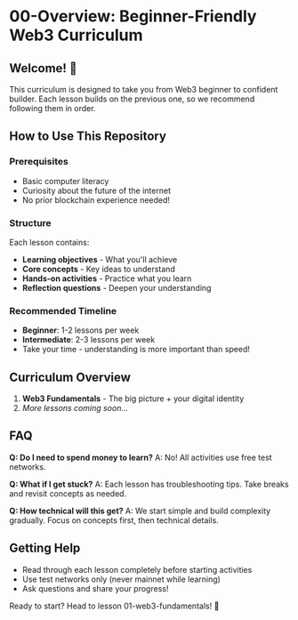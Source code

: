 # 00-Overview: Beginner-Friendly Web3 Curriculum

## Welcome! 👋

This curriculum is designed to take you from Web3 beginner to confident builder. Each lesson builds on the previous one, so we recommend following them in order.

## How to Use This Repository

### Prerequisites
- Basic computer literacy
- Curiosity about the future of the internet
- No prior blockchain experience needed!

### Structure
Each lesson contains:
- **Learning objectives** - What you'll achieve
- **Core concepts** - Key ideas to understand  
- **Hands-on activities** - Practice what you learn
- **Reflection questions** - Deepen your understanding

### Recommended Timeline
- **Beginner**: 1-2 lessons per week
- **Intermediate**: 2-3 lessons per week
- Take your time - understanding is more important than speed!

## Curriculum Overview

1. **Web3 Fundamentals** - The big picture + your digital identity
2. *More lessons coming soon...*

## FAQ

**Q: Do I need to spend money to learn?**
A: No! All activities use free test networks.

**Q: What if I get stuck?**
A: Each lesson has troubleshooting tips. Take breaks and revisit concepts as needed.

**Q: How technical will this get?**
A: We start simple and build complexity gradually. Focus on concepts first, then technical details.

## Getting Help

- Read through each lesson completely before starting activities
- Use test networks only (never mainnet while learning)
- Ask questions and share your progress!

Ready to start? Head to lesson 01-web3-fundamentals! 🚀 